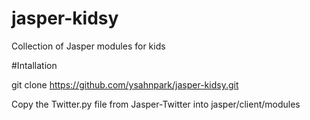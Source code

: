 # jasper-kidsy
Collection of Jasper modules for kids

#Intallation

  git clone https://github.com/ysahnpark/jasper-kidsy.git

Copy the Twitter.py file from Jasper-Twitter into jasper/client/modules
